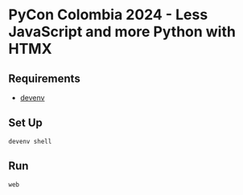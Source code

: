 # PyCon Colombia 2024 - Less JavaScript and more Python with HTMX

## Requirements

* [devenv](https://devenv.sh/)

## Set Up

```
devenv shell
```

## Run

```
web
```
